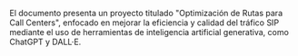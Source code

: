 El documento presenta un proyecto titulado "Optimización de Rutas para Call Centers", enfocado en mejorar la eficiencia y calidad del tráfico SIP mediante el uso de herramientas de inteligencia artificial generativa, como ChatGPT y DALL·E.

